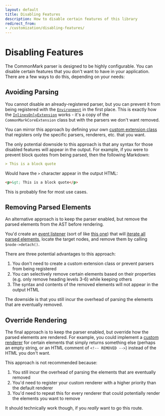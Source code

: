 ```yaml
---
layout: default
title: Disabling Features
description: How to disable certain features of this library
redirect_from:
- /customization/disabling-features/
---
```


# Disabling Features

The CommonMark parser is designed to be highly configurable.  You can disable certain features that you don't want to have in your application.  There are a few ways to do this, depending on your needs:

## Avoiding Parsing

You cannot disable an already-registered parser, but you can prevent it from being registered with
the [`Environment`](/customization/environment) in the first place.  This is exactly how the
[`InlinesOnlyExtension`](/extensions/inlines-only) works - it's a copy of the `CommonMarkCoreExtension` class but
with the parsers we don't want removed.

You can mirror this approach by defining your own [custom extension class](/customization/extensions) that registers
only the specific parsers, renderers, etc. that you want.

The only potential downside to this approach is that any syntax for those disabled features will appear in the output.
For example, if you were to prevent block quotes from being parsed, then the following Markdown:

```markdown
> This is a block quote
```

Would have the `>` character appear in the output HTML:

```html
<p>&gt; This is a block quote</p>
```

This is probably fine for most use cases.

## Removing Parsed Elements

An alternative approach is to keep the parser enabled, but remove the parsed elements from the AST before rendering.

You'd create an [event listener](/customization/event-dispatcher#registering-listeners)
(sort of like [this one](/customization/event-dispatcher#example)) that will
[iterate all parsed elements](/customization/abstract-syntax-tree), locate the target nodes, and remove them
by calling `$node->detach()`.

There are three potential advantages to this approach:

1. You don't need to create a custom extension class or prevent parsers from being registered
2. You can selectively remove certain elements based on their properties (e.g. only remove heading levels 3-6) while keeping others
3. The syntax and contents of the removed elements will not appear in the output HTML

The downside is that you still incur the overhead of parsing the elements that are eventually removed.

## Override Rendering

The final approach is to keep the parser enabled, but override how the parsed elements are rendered.  For example,
you could implement a [custom renderer](/customization/rendering) for certain elements that simply returns
something else (perhaps an empty string, or an HTML comment of `<!-- REMOVED -->`) instead of the HTML you don't want.

This approach is not recommended because:

1. You still incur the overhead of parsing the elements that are eventually removed
2. You'd need to register your custom renderer with a higher priority than the default renderer
3. You'd need to repeat this for every renderer that could potentially render the elements you want to remove

It should technically work though, if you _really_ want to go this route.
